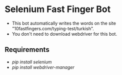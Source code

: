 # Selenium Fast Finger Bot
- This bot automatically writes the words on the site "10fastfingers.com/typing-test/turkish".
- You don't need to download webdriver for this bot.
## Requirements
- *pip install selenium*<br>
- *pip install webdriver-manager*
